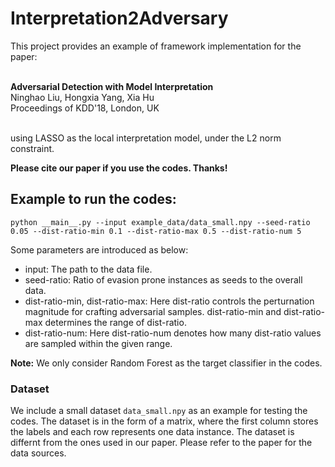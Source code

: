 # Interpretation2Adversary

This project provides an example of framework implementation for the paper: <br><br>

**Adversarial Detection with Model Interpretation**<br>
Ninghao Liu, Hongxia Yang, Xia Hu<br>
Proceedings of KDD'18, London, UK <br><br>

using LASSO as the local interpretation model, under the L2 norm constraint.

**Please cite our paper if you use the codes. Thanks!**


## Example to run the codes:
```
python __main__.py --input example_data/data_small.npy --seed-ratio 0.05 --dist-ratio-min 0.1 --dist-ratio-max 0.5 --dist-ratio-num 5
```
Some parameters are introduced as below:
- input: The path to the data file.
- seed-ratio: Ratio of evasion prone instances as seeds to the overall data.
- dist-ratio-min, dist-ratio-max: Here dist-ratio controls the perturnation magnitude for crafting adversarial samples. dist-ratio-min and dist-ratio-max determines the range of dist-ratio. 
- dist-ratio-num: Here dist-ratio-num denotes how many dist-ratio values are sampled within the given range.<br>

**Note:**
We only consider Random Forest as the target classifier in the codes.

### Dataset
We include a small dataset `data_small.npy` as an example for testing the codes. The dataset is in the form of a matrix, where the first column stores the labels and each row represents one data instance. The dataset is differnt from the ones used in our paper. Please refer to the paper for the data sources.
